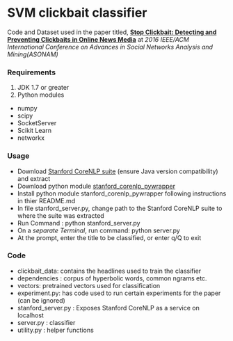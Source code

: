 # SVM clickbait classifier
Code and Dataset used in the paper titled,
**[Stop Clickbait: Detecting and Preventing Clickbaits in Online News Media](www.facweb.iitkgp.ernet.in/~niloy/PAPER/P-ASONAM-2016_paper_64.pdf)**
at *2016 IEEE/ACM International Conference on Advances in Social Networks Analysis and Mining(ASONAM)*

### Requirements
1. JDK 1.7 or greater
2. Python modules
  * numpy
  * scipy
  * SocketServer
  * Scikit Learn
  * networkx

### Usage
* Download [Stanford CoreNLP suite](http://stanfordnlp.github.io/CoreNLP/) (ensure Java version compatibility) and extract
* Download python module [stanford_corenlp_pywrapper](https://github.com/brendano/stanford_corenlp_pywrapper)
* Install python module stanford_corenlp_pywrapper following instructions in thier README.md
* In file stanford_server.py, change path to the Stanford CoreNLP suite to where the suite was extracted
* Run Command : python stanford_server.py
* On a *separate Terminal*, run command: python server.py
* At the prompt, enter the title to be classified, or enter q/Q to exit

### Code
* clickbait_data: contains the headlines used to train the classifier
* dependencies : corpus of hyperbolic words, common ngrams etc.
* vectors: pretrained vectors used for classification
* experiment.py: has code used to run certain experiments for the paper (can be ignored)
* stanford_server.py : Exposes Stanford CoreNLP as a service on localhost
* server.py : classifier
* utility.py : helper functions
